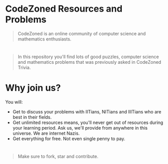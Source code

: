 # CodeZoned Resources and Problems



>CodeZoned is an online community of computer science and mathematics enthusiasts.
#



>In this repository you'll find lots of good puzzles, computer science and mathematics problems that was previously asked in CodeZoned Trivia.

# Why join us?
You will:
  - Get to discuss your problems with IITians, NITians and IIITians who are best in their fields.
  - Get unlimited resources means, you'll never get out of resources during your learning period. Ask us, we'll provide from anywhere in this universe. We are internet Nazis.
  - Get everything for free. Not even single penny to pay.
  
 #
 > Make sure to fork, star and contribute.
